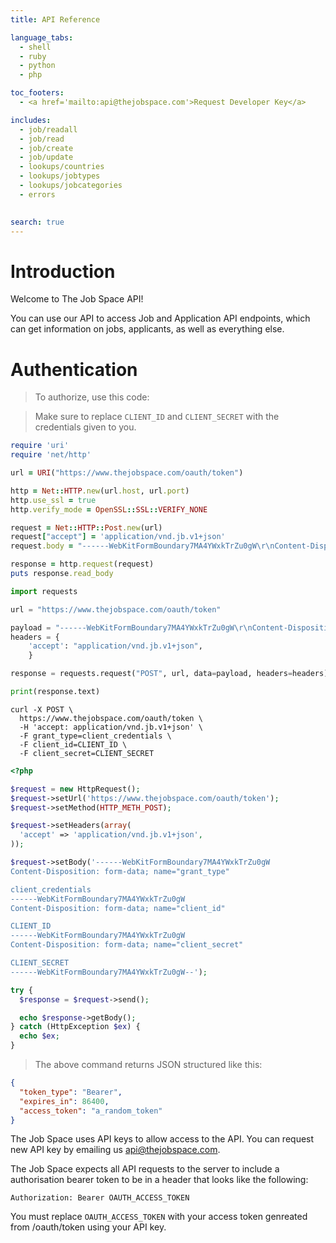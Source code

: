 ```yaml
---
title: API Reference

language_tabs:
  - shell
  - ruby
  - python
  - php

toc_footers:
  - <a href='mailto:api@thejobspace.com'>Request Developer Key</a>

includes:
  - job/readall
  - job/read
  - job/create
  - job/update
  - lookups/countries
  - lookups/jobtypes
  - lookups/jobcategories
  - errors
  

search: true
---
```


# Introduction

Welcome to The Job Space API! 

You can use our API to access Job and Application API endpoints, which can get information on jobs, applicants, as well as everything else.


# Authentication

> To authorize, use this code:

> Make sure to replace `CLIENT_ID` and `CLIENT_SECRET` with the credentials given to you.

```ruby
require 'uri'
require 'net/http'

url = URI("https://www.thejobspace.com/oauth/token")

http = Net::HTTP.new(url.host, url.port)
http.use_ssl = true
http.verify_mode = OpenSSL::SSL::VERIFY_NONE

request = Net::HTTP::Post.new(url)
request["accept"] = 'application/vnd.jb.v1+json'
request.body = "------WebKitFormBoundary7MA4YWxkTrZu0gW\r\nContent-Disposition: form-data; name=\"grant_type\"\r\n\r\nclient_credentials\r\n------WebKitFormBoundary7MA4YWxkTrZu0gW\r\nContent-Disposition: form-data; name=\"client_id\"\r\n\r\nCLIENT_ID\r\n------WebKitFormBoundary7MA4YWxkTrZu0gW\r\nContent-Disposition: form-data; name=\"client_secret\"\r\n\r\nCLIENT_SECRET\r\n------WebKitFormBoundary7MA4YWxkTrZu0gW--"

response = http.request(request)
puts response.read_body
```

```python
import requests

url = "https://www.thejobspace.com/oauth/token"

payload = "------WebKitFormBoundary7MA4YWxkTrZu0gW\r\nContent-Disposition: form-data; name=\"grant_type\"\r\n\r\nclient_credentials\r\n------WebKitFormBoundary7MA4YWxkTrZu0gW\r\nContent-Disposition: form-data; name=\"client_id\"\r\n\r\nCLIENT_ID\r\n------WebKitFormBoundary7MA4YWxkTrZu0gW\r\nContent-Disposition: form-data; name=\"client_secret\"\r\n\r\nCLIENT_SECRET\r\n------WebKitFormBoundary7MA4YWxkTrZu0gW--"
headers = {
    'accept': "application/vnd.jb.v1+json",
    }

response = requests.request("POST", url, data=payload, headers=headers)

print(response.text)
```

```shell
curl -X POST \
  https://www.thejobspace.com/oauth/token \
  -H 'accept: application/vnd.jb.v1+json' \
  -F grant_type=client_credentials \
  -F client_id=CLIENT_ID \
  -F client_secret=CLIENT_SECRET
```

```php
<?php

$request = new HttpRequest();
$request->setUrl('https://www.thejobspace.com/oauth/token');
$request->setMethod(HTTP_METH_POST);

$request->setHeaders(array(
  'accept' => 'application/vnd.jb.v1+json',
));

$request->setBody('------WebKitFormBoundary7MA4YWxkTrZu0gW
Content-Disposition: form-data; name="grant_type"

client_credentials
------WebKitFormBoundary7MA4YWxkTrZu0gW
Content-Disposition: form-data; name="client_id"

CLIENT_ID
------WebKitFormBoundary7MA4YWxkTrZu0gW
Content-Disposition: form-data; name="client_secret"

CLIENT_SECRET
------WebKitFormBoundary7MA4YWxkTrZu0gW--');

try {
  $response = $request->send();

  echo $response->getBody();
} catch (HttpException $ex) {
  echo $ex;
}
```

> The above command returns JSON structured like this:

```json
{
  "token_type": "Bearer",
  "expires_in": 86400,
  "access_token": "a_random_token"
}
```


The Job Space uses API keys to allow access to the API. You can request new API key by emailing us api@thejobspace.com.

The Job Space expects all API requests to the server to include a authorisation bearer token to be in a header that looks like the following:

`Authorization: Bearer OAUTH_ACCESS_TOKEN`

<aside class="notice">
You must replace <code>OAUTH_ACCESS_TOKEN</code> with your access token genreated from /oauth/token using your API key.
</aside>
